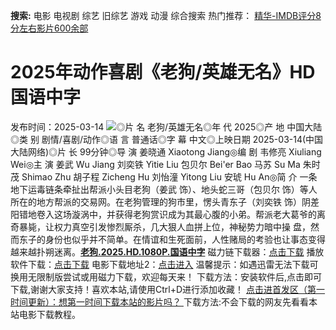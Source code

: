 **搜索:** 电影 电视剧 综艺 旧综艺 游戏 动漫 综合搜索 热门推荐： [精华-IMDB评分8分左右影片600余部](https://www.dytt8.com/html/gndy/jddy/20160320/50510.html)
# 2025年动作喜剧《老狗/英雄无名》HD国语中字
发布时间：2025-03-14 
![](https://img9.doubanio.com/view/photo/l_ratio_poster/public/p2919298513.jpg)◎片 名 老狗/英雄无名◎年 代 2025◎产 地 中国大陆◎类 别 剧情/喜剧/动作◎语 言 普通话◎字 幕 中文◎上映日期 2025-03-14(中国大陆网络)◎片 长 99分钟◎导 演 姜晓通 Xiaotong Jiang◎编 剧 韦修亮 Xiuliang Wei◎主 演 姜武 Wu Jiang 刘奕铁 Yitie Liu 包贝尔 Bei'er Bao 马苏 Su Ma 朱时茂 Shimao Zhu 胡子程 Zicheng Hu 刘怡潼 Yitong Liu 安琥 Hu An◎简 介 一条地下运毒链条牵扯出帮派小头目老狗（姜武 饰）、地头蛇三哥（包贝尔 饰）等人所在的地方帮派的交易网。在老狗管理的狗市里，愣头青东子（刘奕铁 饰）阴差阳错地卷入这场漩涡中，并获得老狗赏识成为其最心腹的小弟。帮派老大葛爷的离奇暴毙，让权力真空引发惨烈厮杀，几大狠人血拼上位，神秘势力暗中操 盘，然而东子的身份也似乎并不简单。在情谊和生死面前，人性赌局的考验也让事态变得越来越扑朔迷离。[**老狗.2025.HD.1080P.国语中字**](magnet:?xt=urn:btih:0b305a21f2c4cfc35bf2a33eaa251ac71e1b2a0f&dn=%e9%98%b3%e5%85%89%e7%94%b5%e5%bd%b1dygod.org.%e8%80%81%e7%8b%97.2025.HD.1080P.%e5%9b%bd%e8%af%ad%e4%b8%ad%e5%ad%97.mkv&tr=udp%3a%2f%2ftracker.opentrackr.org%3a1337%2fannounce&tr=udp%3a%2f%2fexodus.desync.com%3a6969%2fannounce) 磁力链下载器：[点击下载](https://dygod.org/js/bt.htm "qBittorrent") 播放软件下载：[点击下载](https://dygod.org/js/player.htm "PotPlayer") 电影下载地址2：[点击进入](https://dygod.org/ "阳光电影") 温馨提示：如遇迅雷无法下载可换用无限制版尝试或用磁力下载，欢迎每天来！  下载方法：安装软件后,点击即可下载,谢谢大家支持！喜欢本站,请使用Ctrl+D进行添加收藏！ [点击进首发区（第一时间更新）：想第一时间下载本站的影片吗？ ](https://www.ygdy8.net/)下载方法:不会下载的网友先看看本站电影下载教程。
